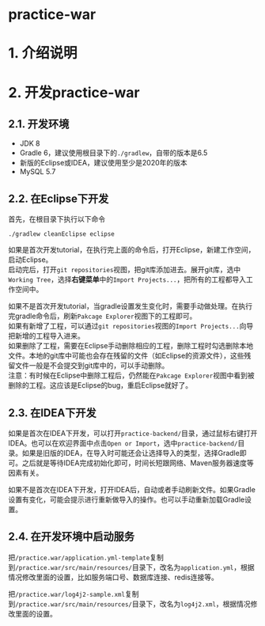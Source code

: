 practice-war
================================

# 1. 介绍说明

# 2. 开发practice-war
## 2.1. 开发环境
* JDK 8
* Gradle 6，建议使用根目录下的`./gradlew`，自带的版本是6.5
* 新版的Eclipse或IDEA，建议使用至少是2020年的版本
* MySQL 5.7

## 2.2. 在Eclipse下开发
首先，在根目录下执行以下命令
```
./gradlew cleanEclipse eclipse
```


如果是首次开发tutorial，在执行完上面的命令后，打开Eclipse，新建工作空间，启动Eclipse。  
启动完后，打开`git repositories`视图，把git库添加进去。展开git库，选中`Working Tree`，选择**右键菜单**中的`Import Projects...`，把所有的工程都导入工作空间中。

如果不是首次开发tutorial，当gradle设置发生变化时，需要手动做处理。在执行完gradle命令后，刷新`Pakcage Explorer`视图下的工程即可。  
如果有新增了工程，可以通过`git repositories`视图的`Import Projects...`向导把新增的工程导入进来。  
如果删除了工程，需要在Eclipse手动删除相应的工程，删除工程时勾选删除本地文件。本地的git库中可能也会存在残留的文件（如Eclipse的资源文件），这些残留文件一般是不会提交到git库中的，可以手动删除。  
注意：有时候在Eclipse中删除工程后，仍然能在`Pakcage Explorer`视图中看到被删除的工程。这应该是Eclipse的bug，重启Eclipse就好了。

## 2.3. 在IDEA下开发
如果是首次在IDEA下开发，可以打开`practice-backend/`目录，通过鼠标右键打开IDEA。也可以在欢迎界面中点击`Open or Import`，选中`practice-backend/`目录。如果是旧版的IDEA，在导入时可能还会让选择导入的类型，选择Gradle即可。之后就是等待IDEA完成初始化即可，时间长短跟网络、Maven服务器速度等因素有关。

如果不是首次在IDEA下开发，打开IDEA后，自动或者手动刷新文件。如果Gradle设置有变化，可能会提示进行重新做导入的操作。也可以手动重新加载Gradle设置。

## 2.4. 在开发环境中启动服务
把`/practice.war/application.yml-template`复制到`/practice.war/src/main/resources/`目录下，改名为`application.yml`，根据情况修改里面的设置，比如服务端口号、数据库连接、redis连接等。

把`/practice.war/log4j2-sample.xml`复制到`/practice.war/src/main/resources/`目录下，改名为`log4j2.xml`，根据情况修改里面的设置。
